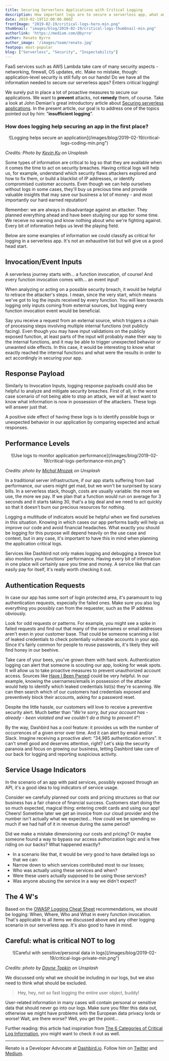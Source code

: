 ```yaml
---
title: Securing Serverless Applications with Critical Logging
description: How important logs are to secure a serverless app, what and how to log information.
date: 2019-02-19T12:00:00.000Z
frontImage: "2019-02-19/critical-logs-hero-min.png"
thumbnail: "images/blog/2019-02-19/critical-logs-thumbnail-min.png"
authorlink: 'https://medium.com/@byrro'
author: Renato Byrro
author_image: '/images/team/renato.jpg'
featpop: most-popular
blog: ["Serverless", "Security", "Inspectability"]
---
```



FaaS services such as AWS Lambda take care of many security aspects - networking, firewall, OS updates, etc. Make no mistake, though: application-level security is still fully on our hands! Do we have all the information needed to secure our serverless apps? Enters critical logging!

We surely put in place a lot of proactive measures to secure our applications. We want to **prevent** attacks, not **remedy** them, of course. Take a look at John Demian's great introductory article about [Securing serverless applications](https://dashbird.io/blog/security-in-serverless/). In the present article, our goal is to address one of the topics pointed out by him: "**insufficient logging**".

### How does logging help securing an app in the first place?

<center>![Logging helps secure an application](/images/blog/2019-02-19/critical-logs-coding-min.png")</center>

*Credits: Photo by [Kevin Ku](https://unsplash.com/photos/w7ZyuGYNpRQ?utm_source=unsplash&utm_medium=referral&utm_content=creditCopyText) on Unsplash*

Some types of information are critical to log so that they are available when it comes the time to act on security breaches. Having critical logs will help us, for example, understand which security flaws attackers explored and how to fix them, or build a blacklist of IP addresses, or identify compromised customer accounts. Even though we can help ourselves without logs in some cases, they'll buy us precious time and provide valuable insights that may save our business a lot of money - and most importantly our hard earned reputation!

Remember: we are always in disadvantage against an attacker. They planned everything ahead and have been studying our app for some time. We receive no warning and know nothing about who we're fighting against. Every bit of information helps us level the playing field.

Below are some examples of information we could classify as critical for logging in a serverless app. It's not an exhaustive list but will give us a good head start.

## Invocation/Event Inputs

A serverless journey starts with... a function invocation, of course! And every function invocation comes with... an event input!

When analyzing or acting on a possible security breach, it would be helpful to retrace the attacker's steps. I mean, since the very start, which means we've got to log the inputs received by every function. You will lean towards logging only inputs coming from external sources, but logging every function invocation event would be beneficial.

Say you receive a request from an external source, which triggers a chain of processing steps involving multiple internal functions (not publicly facing). Even though you may have input validations on the publicly exposed function, at least parts of the input will probably make their way to the internal functions, and it may be able to trigger unexpected behavior or unwanted side effects. In this case, it would be interesting to know what exactly reached the internal functions and what were the results in order to act accordingly in securing your app.

## Response Payload

Similarly to Invocation Inputs, logging response payloads could also be helpful to analyze and mitigate security breaches. First of all, in the worst case scenario of not being able to stop an attack, we will at least want to know what information is now in possession of the attackers. These logs will answer just that.

A positive side effect of having these logs is to identify possible bugs or unexpected behavior in our application by comparing expected and actual responses.

## Performance Levels

<center>![Use logs to monitor application performance](/images/blog/2019-02-19/critical-logs-performance-min.png")</center>

*Credits: photo by [Michal Mrozek](https://unsplash.com/photos/0aqJNZ5tVBc?utm_source=unsplash&utm_medium=referral&utm_content=creditCopyText) on Unsplash*

In a traditional server infrastructure, if our app starts suffering from bad performance, our users might get mad, but we won't be surprised by scary bills. In a serverless stack, though, costs are usually variable: the more we use, the more we pay. If we plan that a function would run on average for 3 seconds and it starts taking 30, that's a big deal and we need to act quickly so that it doesn't burn our precious resources for nothing.

Logging a multitude of indicators would be helpful when we find ourselves in this situation. Knowing in which cases our app performs badly will help us improve our code and avoid financial headaches. What exactly you should be logging for this purpose will depend heavily on the use case and context, but in any case, it's important to have this in mind when planning the application critical logs.

Services like Dashbird not only makes logging and debugging a breeze but also monitors your functions' performance. Having every bit of information in one place will certainly save you time and money. A service like that can easily pay for itself, it's really worth checking it out.

## Authentication Requests

In case our app has some sort of login protected area, it's paramount to log authentication requests, especially the failed ones. Make sure you also log everything you possibly can from the requester, such as the IP address obviously.

Look for odd requests or patterns. For example, you might see a spike in failed requests and find out that many of the usernames or email addresses aren't even in your customer base. That could be someone scanning a list of leaked credentials to check potentially vulnerable accounts in your app. Since it's fairly common for people to reuse passwords, it's likely they will find honey in our beehive.

Take care of your bees, you've grown them with hard work. Authentication logging can alert that someone is scouting our app, looking for weak spots. It will allow us to take proactive measures to prevent unauthorized account access. Sources like [Have I Been Pwned]() could be very helpful. In our example, knowing the usernames/emails in possession of the attacker would help to identify which leaked credentials list(s) they're scanning. We can then search which of our customers had credentials exposed and preventively block their accounts, asking for a password reset.

Despite the little hassle, our customers will love to receive a preventive security alert. Much better than "*We're sorry, but your account has - already - been violated and we couldn't do a thing to prevent it*"!

By the way, Dashbird has a cool feature: it provides us with the number of occurrences of a given error over time. And it can alert by email and/or Slack. Imagine receiving a proactive alert: “34,985 authentication errors”. It can't smell good and deserves attention, right? Let's skip the security paranoia and focus on growing our business, letting Dashbird take care of our back for logging and reporting suspicious activity.

## Service Usage Indicators

In the scenario of an app with paid services, possibly exposed through an API, it's a good idea to log indicators of service usage.

Consider we carefully planned our costs and pricing structures so that our business has a fair chance of financial success. Customers start doing the so much expected, magical thing: entering credit cards and using our app! Cheers! Sometime later we get an invoice from our cloud provider and the number isn't actually what we expected… How could we be spending so much if we had half of it in revenue during the same period?

Did we make a mistake dimensioning our costs and pricing? Or maybe someone found a way to bypass our access authorization logic and is free riding on our backs? What happened exactly?

- In a scenario like that, it would be very good to have detailed logs so that we can:
- Narrow down to which services contributed most to our losses;
- Who was actually using these services and when?
- Were these users actually supposed to be using those services?
- Was anyone abusing the service in a way we didn't expect?

## The 4 W's

Based on the [OWASP Logging Cheat Sheet](https://www.owasp.org/index.php/Logging_Cheat_Sheet) recommendations, we should be logging: When, Where, Who and What in every function invocation. That's applicable to all items we discussed above and any other logging scenario in our serverless app. It's also good to have in mind.

## Careful: what is critical NOT to log

<center>![Careful with sensitive/personal data in logs](/images/blog/2019-02-19/critical-logs-private-min.png")</center>

*Credits: photo by [Dayne Topkin](https://unsplash.com/photos/u5Zt-HoocrM?utm_source=unsplash&utm_medium=referral&utm_content=creditCopyText) on Unsplash*

We discussed only what we should be including in our logs, but we also need to think what should be excluded.

> Hey, hey, not so fast logging the entire user object, buddy!

User-related information in many cases will contain personal or sensitive data that should never go into our logs. Make sure you filter this data out, otherwise we might have problems with the European data privacy lords or worse! Wait, are there worse? Well, you get the point...

Further reading: this article had inspiration from [The 6 Categories of Critical Log Information](https://www.sans.edu/cyber-research/security-laboratory/article/6toplogs), you might want to check it out as well.

---

Renato is a Developer Advocate at [Dashbird.io](https://dashbird.io). Follow him on [Twitter](https://twitter.com/@byrrorenato) and [Medium](https://medium.com/@byrro).
